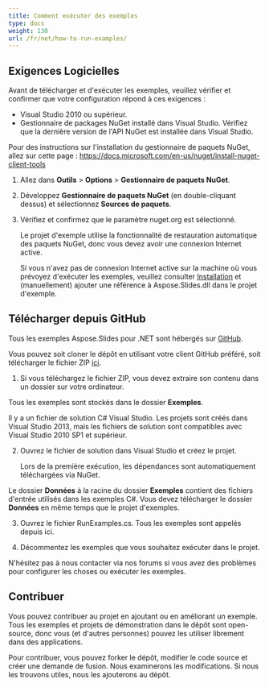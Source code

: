 ```yaml
---
title: Comment exécuter des exemples
type: docs
weight: 130
url: /fr/net/how-to-run-examples/
---
```


## **Exigences Logicielles**
Avant de télécharger et d'exécuter les exemples, veuillez vérifier et confirmer que votre configuration répond à ces exigences :

- Visual Studio 2010 ou supérieur.
- Gestionnaire de packages NuGet installé dans Visual Studio. Vérifiez que la dernière version de l'API NuGet est installée dans Visual Studio.

Pour des instructions sur l'installation du gestionnaire de paquets NuGet, allez sur cette page : https://docs.microsoft.com/en-us/nuget/install-nuget-client-tools

1. Allez dans **Outils** > **Options** > **Gestionnaire de paquets NuGet**.

1. Développez **Gestionnaire de paquets NuGet** (en double-cliquant dessus) et sélectionnez **Sources de paquets**.

1. Vérifiez et confirmez que le paramètre nuget.org est sélectionné.

   Le projet d'exemple utilise la fonctionnalité de restauration automatique des paquets NuGet, donc vous devez avoir une connexion Internet active.

   Si vous n'avez pas de connexion Internet active sur la machine où vous prévoyez d'exécuter les exemples, veuillez consulter [Installation](https://docs.aspose.com/slides/net/installation/) et (manuellement) ajouter une référence à Aspose.Slides.dll dans le projet d'exemple.
## **Télécharger depuis GitHub**
Tous les exemples Aspose.Slides pour .NET sont hébergés sur [GitHub](https://github.com/aspose-slides/Aspose.Slides-for-.NET).

Vous pouvez soit cloner le dépôt en utilisant votre client GitHub préféré, soit télécharger le fichier ZIP [ici](https://github.com/aspose-slides/Aspose.Slides-for-.NET/archive/master.zip).

1. Si vous téléchargez le fichier ZIP, vous devez extraire son contenu dans un dossier sur votre ordinateur.

Tous les exemples sont stockés dans le dossier **Exemples**.

Il y a un fichier de solution C# Visual Studio. Les projets sont créés dans Visual Studio 2013, mais les fichiers de solution sont compatibles avec Visual Studio 2010 SP1 et supérieur.

2. Ouvrez le fichier de solution dans Visual Studio et créez le projet.

   Lors de la première exécution, les dépendances sont automatiquement téléchargées via NuGet.

Le dossier **Données** à la racine du dossier **Exemples** contient des fichiers d'entrée utilisés dans les exemples C#. Vous devez télécharger le dossier **Données** en même temps que le projet d'exemples.

3. Ouvrez le fichier RunExamples.cs. Tous les exemples sont appelés depuis ici.

4. Décommentez les exemples que vous souhaitez exécuter dans le projet.

N'hésitez pas à nous contacter via nos forums si vous avez des problèmes pour configurer les choses ou exécuter les exemples.
## **Contribuer**
Vous pouvez contribuer au projet en ajoutant ou en améliorant un exemple. Tous les exemples et projets de démonstration dans le dépôt sont open-source, donc vous (et d'autres personnes) pouvez les utiliser librement dans des applications.

Pour contribuer, vous pouvez forker le dépôt, modifier le code source et créer une demande de fusion. Nous examinerons les modifications. Si nous les trouvons utiles, nous les ajouterons au dépôt.